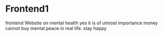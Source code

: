 # Frontend1

frontend Website on mental health yes it is of utmost importance
money cannot buy mental peace in real life.
stay happy 
